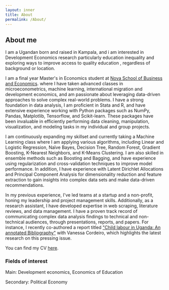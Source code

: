 ```yaml
---
layout: inner
title: About
permalink: /About/
---
```

## About me
I am a Ugandan born and raised in Kampala, and i am interested in Development Economics research particularly education inequality and exploring ways to improve access to quality education , regardless of background or location.
 
I am a final year Master's in Economics student at [Nova School of Business and Economics](https://www.novasbe.unl.pt/en/programs/masters/economics/program). where I have taken advanced classes in microeconometrics, machine learning, international migration and development economics, and am passionate about leveraging data-driven approaches to solve complex real-world problems. I have a strong foundation in data analysis, I am proficient in Stata and R, and have extensive experience working with Python packages such as NumPy, Pandas, Matplotlib, Tensorflow, and Scikit-learn. These packages have been invaluable in efficiently performing data cleaning, manipulation, visualization, and modeling tasks in my individual and group projects.

I am continuously expanding my skillset and currently taking a Machine Learning class where I am applying various algorithms, including Linear and Logistic Regression, Naïve Bayes, Decision Tree, Random Forest, Gradient Boosting, K-Nearest Neighbors, and K-Means Clustering. I am also skilled in ensemble methods such as Boosting and Bagging, and have experience using regularization and cross-validation techniques to improve model performance. In addition, I have experience with Latent Dirichlet Allocations and Principal Component Analysis for dimensionality reduction and feature extraction to gain insights into complex data sets and make data-driven recommendations.

In my previous experience, I've led teams at a startup and a non-profit, honing my leadership and project management skills. Additionally, as a research assistant, I have developed expertise in web scraping, literature reviews, and data management. I have a proven track record of communicating complex data analysis findings to technical and non-technical audiences, through presentations, reports, and papers. For instance, I recently co-authored a report titled ["Child labour in Uganda: An annotated Bibliography"](jamesahabyona.github.io/Uganda-1.pdf) with Vanessa Cordeiro, which highlights the latest research on this pressing issue.

You can find my CV [here]().

### Fields of interest

Main: Development economics, Economics of Education 

Secondary: Political Economy

